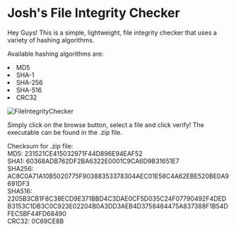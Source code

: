 # Josh's File Integrity Checker

Hey Guys! This is a simple, lightweight, file integrity checker that uses a variety of hashing algorithms. 

Available hashing algorithms are:
<li>MD5</lis>
<li>SHA-1</lis>
<li>SHA-256</lis>
<li>SHA-516</lis>
<li>CRC32</lis>


![FileIntegrityChecker](https://user-images.githubusercontent.com/55113224/209627494-eba9b9e1-c40f-4563-bff5-e27bcf1d4b2a.gif)

Simply click on the browse button, select a file and click verify! The executable can be found in the .zip file.

Checksum for .zip file: <br />
MD5: 231521CE415032971F44D896E94EAF52  <br />
SHA1: 60368ADB762DF2BA6322E0001C9CA6D9B31651E7  <br />
SHA256: AC8C0A71A10B5020775F90388353378304AEC01E58C4A62EBE520BE0A9691DF3  <br />
SHA516: 2205B3CB1F8C38ECD9E371BBD4C3DAE0CF5D035C24F07790492F4DEDB3153C1DB3C0C923E02204B0A3DD3AEB4D3758484475A837388F1B54DFEC5BF44FD68490  <br />
CRC32: 0C69CE8B  <br />
 
